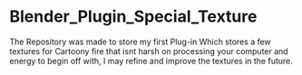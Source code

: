 # Blender_Plugin_Special_Texture
The Repository was made to store my first Plug-in Which stores a few textures for Cartoony fire that isnt harsh on processing your computer and energy to begin off with, I may refine and improve the textures in the future.  
